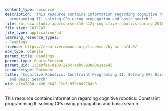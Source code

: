 ```yaml
---
content_type: resource
description: 'This resource contains information regarding cognitive robotics: Constraint
  programming II: solving CPs using propagation and basic search.'
file: /ol-ocw-studio-app/courses/16-412j-cognitive-robotics-spring-2016/c7ca7830c496d64212e3959c0d9784c0_MIT16_412JS16_Readings2P2.pdf
file_size: 1032743
file_type: application/pdf
learning_resource_types:
- Readings
license: https://creativecommons.org/licenses/by-nc-sa/4.0/
ocw_type: OCWFile
parent_title: Readings
parent_type: CourseSection
parent_uid: 113e0fea-8108-215c-aeb0-93800e2ee645
resourcetype: Document
title: 'Cognitive Robotics: Constraint Programming II: Solving CPs Using Propagation
  and Basic Search'
uid: c7ca7830-c496-d642-12e3-959c0d9784c0
---
```

This resource contains information regarding cognitive robotics: Constraint programming II: solving CPs using propagation and basic search.